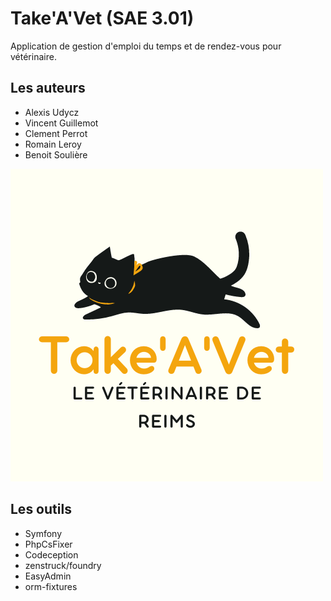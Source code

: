 # Take'A'Vet (SAE 3.01)

Application de gestion d'emploi du temps et de rendez-vous pour vétérinaire.

## Les auteurs

- Alexis Udycz
- Vincent Guillemot
- Clement Perrot
- Romain Leroy
- Benoit Soulière

![Logo de TakeAVet](Logo.png)

## Les outils

- Symfony
- PhpCsFixer
- Codeception
- zenstruck/foundry
- EasyAdmin
- orm-fixtures